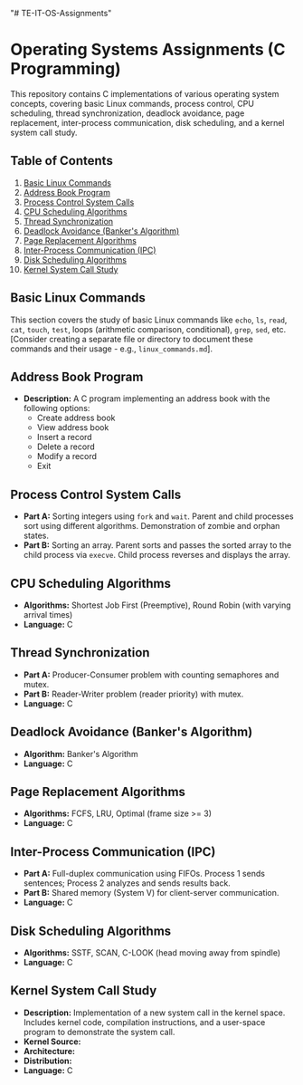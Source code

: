 "# TE-IT-OS-Assignments" 

# Operating Systems Assignments (C Programming)

This repository contains C implementations of various operating system concepts, covering basic Linux commands, process control, CPU scheduling, thread synchronization, deadlock avoidance, page replacement, inter-process communication, disk scheduling, and a kernel system call study.

## Table of Contents

1. [Basic Linux Commands](#basic-linux-commands)
2. [Address Book Program](#address-book-program)
3. [Process Control System Calls](#process-control-system-calls)
4. [CPU Scheduling Algorithms](#cpu-scheduling-algorithms)
5. [Thread Synchronization](#thread-synchronization)
6. [Deadlock Avoidance (Banker's Algorithm)](#deadlock-avoidance-bankers-algorithm)
7. [Page Replacement Algorithms](#page-replacement-algorithms)
8. [Inter-Process Communication (IPC)](#inter-process-communication-ipc)
9. [Disk Scheduling Algorithms](#disk-scheduling-algorithms)
10. [Kernel System Call Study](#kernel-system-call-study)

## Basic Linux Commands

This section covers the study of basic Linux commands like `echo`, `ls`, `read`, `cat`, `touch`, `test`, loops (arithmetic comparison, conditional), `grep`, `sed`, etc.  [Consider creating a separate file or directory to document these commands and their usage - e.g., `linux_commands.md`].

## Address Book Program

* **Description:**  A C program implementing an address book with the following options:
    * Create address book
    * View address book
    * Insert a record
    * Delete a record
    * Modify a record
    * Exit


## Process Control System Calls

* **Part A:** Sorting integers using `fork` and `wait`. Parent and child processes sort using different algorithms. Demonstration of zombie and orphan states.
* **Part B:** Sorting an array. Parent sorts and passes the sorted array to the child process via `execve`. Child process reverses and displays the array.

## CPU Scheduling Algorithms

* **Algorithms:** Shortest Job First (Preemptive), Round Robin (with varying arrival times)
* **Language:** C


## Thread Synchronization

* **Part A:** Producer-Consumer problem with counting semaphores and mutex.
* **Part B:** Reader-Writer problem (reader priority) with mutex.
* **Language:** C


## Deadlock Avoidance (Banker's Algorithm)

* **Algorithm:** Banker's Algorithm
* **Language:** C


## Page Replacement Algorithms

* **Algorithms:** FCFS, LRU, Optimal (frame size >= 3)
* **Language:** C


## Inter-Process Communication (IPC)

* **Part A:** Full-duplex communication using FIFOs. Process 1 sends sentences; Process 2 analyzes and sends results back.
* **Part B:** Shared memory (System V) for client-server communication.
* **Language:** C

## Disk Scheduling Algorithms

* **Algorithms:** SSTF, SCAN, C-LOOK (head moving away from spindle)
* **Language:** C


## Kernel System Call Study

* **Description:** Implementation of a new system call in the kernel space. Includes kernel code, compilation instructions, and a user-space program to demonstrate the system call.
* **Kernel Source:**
* **Architecture:** 
* **Distribution:** 
* **Language:** C



